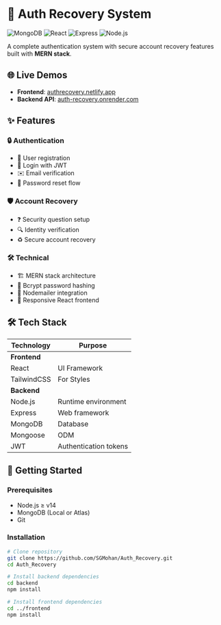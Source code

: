 # 🔐 Auth Recovery System

![MongoDB](https://img.shields.io/badge/MongoDB-5.0+-47A248?logo=mongodb&logoColor=white)
![React](https://img.shields.io/badge/React-18+-61DAFB?logo=react&logoColor=white)
![Express](https://img.shields.io/badge/Express-4.x-000000?logo=express&logoColor=white)
![Node.js](https://img.shields.io/badge/Node.js-14+-339933?logo=node.js&logoColor=white)

A complete authentication system with secure account recovery features built with **MERN stack**.

## 🌐 Live Demos
- **Frontend**: [authrecovery.netlify.app](https://authrecovery.netlify.app)
- **Backend API**: [auth-recovery.onrender.com](https://auth-recovery.onrender.com)

## ✨ Features

### 🔒 Authentication
- 📝 User registration  
- 🔑 Login with JWT  
- ✉️ Email verification  
- 🔄 Password reset flow  

### 🛡️ Account Recovery
- ❓ Security question setup  
- 🔍 Identity verification  
- ♻️ Secure account recovery  

### 🛠️ Technical
- 🏗️ MERN stack architecture  
- 🔐 Bcrypt password hashing  
- 📧 Nodemailer integration  
- 📱 Responsive React frontend  

## 🛠️ Tech Stack

| Technology         | Purpose                        |
|--------------------|--------------------------------|
|               **Frontend**                          |
| React              | UI Framework                   |
| TailwindCSS        | For Styles                     |
|                 **Backend**                         |
| Node.js            | Runtime environment            |
| Express            | Web framework                  |
| MongoDB            | Database                       |
| Mongoose           | ODM                            |
| JWT                | Authentication tokens          |

## 🚀 Getting Started

### Prerequisites
- Node.js ≥ v14
- MongoDB (Local or Atlas)
- Git

### Installation
```bash
# Clone repository
git clone https://github.com/SGMohan/Auth_Recovery.git
cd Auth_Recovery

# Install backend dependencies
cd backend
npm install

# Install frontend dependencies
cd ../frontend
npm install
```
